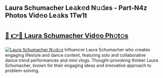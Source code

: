 ## Laura Schumacher Le𝚊k𝚎d N𝚞𝚍es - Part-N4z Photos Vid𝚎o Le𝚊ks 1Tw1t

# <h2><a href="http://fbckr9.evod.top/?m=Laura+Schumacher">🔗 👉🔴 Laura Schumacher Vid𝚎o Ph𝚘t𝚘s</a></h2>

[![Laura Schumacher N𝚞d𝚎s](https://i.imgur.com/8V9OHl7.gif)](http://fbckr9.evod.top/?m=Laura+Schumacher)
Influencer Laura Schumacher who creates engaging lifestyle and dance content, featuring solo and collaborative dance trend performances and mini vlogs. Thought-provoking thinker Laura Schumacher, known for their engaging ideas and innovative approach to problem-solving. 

